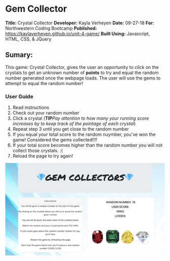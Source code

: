 #  Gem Collector
**Title:** Crystal Collector
**Developer:** Kayla Verheyen 
**Date:** 09-27-18
**For:** Northwestern Coding Bootcamp
**Published:** https://kaylaverheyen.github.io/unit-4-game/
**Built Using:** Javascript, HTML, CSS, & JQuery

## Sumary: 
This game: Crystal Collector, gives the user an opportunity to *click* on the crystals to get an unknown number of **points** to try and equal the random number generated once the webpage loads. The user will use the gems to attempt to equal the random number! 

### User Guide
1. Read instructions 
2. Check out your random number 
3. Click a crystal (**TIP***Pay attention to how many your running score increases by to keep track of the pointage of each crystal*)
4. Repeat step 3 until you get close to the random number 
5. If you equal your total score to the random nuymber, you've won the game! Considered the gems collected!!!!
6. If your total score becomes higher than the random number you will not collect those crystals. :(
7. Reload the page to try again! 

![page](assets/images/webpage.png)